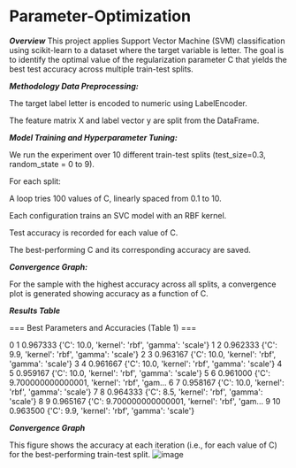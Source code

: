 # Parameter-Optimization
***Overview*** 
This project applies Support Vector Machine (SVM) classification using scikit-learn to a dataset where the target variable is letter. The goal is to identify the optimal value of the regularization parameter C that yields the best test accuracy across multiple train-test splits.

***Methodology Data Preprocessing:***

The target label letter is encoded to numeric using LabelEncoder.

The feature matrix X and label vector y are split from the DataFrame.

***Model Training and Hyperparameter Tuning:***

We run the experiment over 10 different train-test splits (test_size=0.3, random_state = 0 to 9).

For each split:

A loop tries 100 values of C, linearly spaced from 0.1 to 10.

Each configuration trains an SVC model with an RBF kernel.

Test accuracy is recorded for each value of C.

The best-performing C and its corresponding accuracy are saved.

***Convergence Graph:***

For the sample with the highest accuracy across all splits, a convergence plot is generated showing accuracy as a function of C.

***Results Table***

=== Best Parameters and Accuracies (Table 1) ===

0       1       0.967333     {'C': 10.0, 'kernel': 'rbf', 'gamma': 'scale'}
1       2       0.962333      {'C': 9.9, 'kernel': 'rbf', 'gamma': 'scale'}
2       3       0.963167     {'C': 10.0, 'kernel': 'rbf', 'gamma': 'scale'}
3       4       0.961667     {'C': 10.0, 'kernel': 'rbf', 'gamma': 'scale'}
4       5       0.959167     {'C': 10.0, 'kernel': 'rbf', 'gamma': 'scale'}
5       6       0.961000  {'C': 9.700000000000001, 'kernel': 'rbf', 'gam...
6       7       0.958167     {'C': 10.0, 'kernel': 'rbf', 'gamma': 'scale'}
7       8       0.964333      {'C': 8.5, 'kernel': 'rbf', 'gamma': 'scale'}
8       9       0.965167  {'C': 9.700000000000001, 'kernel': 'rbf', 'gam...
9      10       0.963500      {'C': 9.9, 'kernel': 'rbf', 'gamma': 'scale'}


***Convergence Graph***

This figure shows the accuracy at each iteration (i.e., for each value of C) for the best-performing train-test split.
![image](https://github.com/user-attachments/assets/3b77f833-97db-4417-a75b-e313868da1c6)
